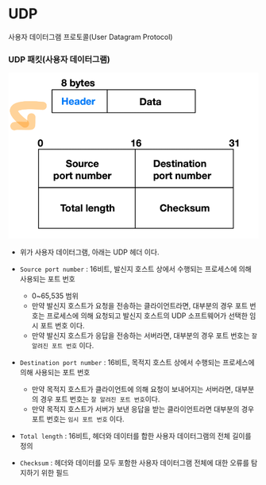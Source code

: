 # UDP
사용자 데이터그램 프로토콜(User Datagram Protocol)

### UDP 패킷(사용자 데이터그램)
![UDP 구조.png](img%2FUDP%20%EA%B5%AC%EC%A1%B0.png)
 
- 위가 사용자 데이터그램, 아래는 UDP 헤더 이다.


- `Source port number` : 16비트, 발신지 호스트 상에서 수행되는 프로세스에 의해 사용되는 포트 번호
  - 0~65,535 범위
  - 만약 발신지 호스트가 요청을 전송하는 클라이언트라면, 대부분의 경우 포트 번호는 프로세스에 의해 요청되고 발신지 호스트의 UDP 소프트웨어가 선택한 임시 포트 번호 이다.
  - 만약 발신지 호스트가 응답을 전송하는 서버라면, 대부분의 경우 포트 번호는 `잘 알려진 포트 번호` 이다.


- `Destination port number` : 16비트, 목적지 호스트 상에서 수행되는 프로세스에 의해 사용되는 포트 번호
  - 만약 목적지 호스트가 클라이언트에 의해 요청이 보내어지는 서버라면, 대부분의 경우 포트 번호는 `잘 알려진 포트 번호`이다.
  - 만약 목적지 호스트가 서버가 보낸 응답을 받는 클라이언트라면 대부분의 경우 포트 번호는 `임시 포트 번호` 이다.


- `Total length` : 16비트, 헤더와 데이터를 합한 사용자 데이터그램의 전체 길이를 정의

- `Checksum` : 헤더와 데이터를 모두 포함한 사용자 데이터그램 전체에 대한 오류를 탐지하기 위한 필드